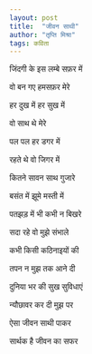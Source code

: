 ```yaml
---
layout: post
title:  "जीवन साथी"
author: "तृप्ति मिश्रा"
tags: कविता
---
```


जिंदगी के इस लम्बे सफ़र में

वो बन  गए हमसफ़र मेरे 

हर दुख में हर सुख में

वो साथ थे मेरे

पल पल हर डगर में

रहते थे वो जिगर में

कितने सावन साथ गुजारे

बसंत में झूमे  मस्ती में

पतझड़ में भी कभी न बिखरे

सदा रहे वो मुझे संभाले

कभी किसी कठिनाइयों की 

तपन न मुझ तक आने दी

दुनिया भर की सुख सुविधाएं

न्यौछावर कर दी मुझ पर

ऐसा जीवन साथी पाकर

सार्थक है जीवन का सफर
